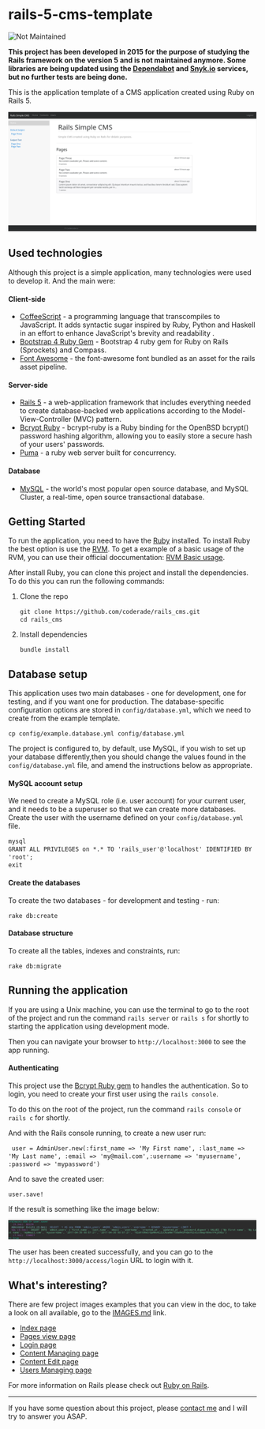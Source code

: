 # rails-5-cms-template

![Not Maintained](https://img.shields.io/badge/Maintenance%20Level-Not%20Maintained-yellow.svg)

**This project has been developed in 2015 for the purpose of studying the Rails framework on the version 5 and is not maintained anymore. Some libraries are being updated using the [Dependabot](https://dependabot.com/) and [Snyk.io](https://snyk.io/) services, but no further tests are being done.**


This is the application template of a CMS application created using Ruby on Rails 5.

![](doc/index.png)

## Used technologies

Although this project is a simple application, many technologies were used to develop it.
And the main were:

#### Client-side

* [CoffeeScript](http://coffeescript.org/) - a programming language that transcompiles to JavaScript. It adds syntactic 
sugar inspired by Ruby, Python and Haskell in an effort to enhance JavaScript's brevity and readability .
* [Bootstrap 4 Ruby Gem](https://v4-alpha.getbootstrap.com/) - Bootstrap 4 ruby gem for Ruby on Rails (Sprockets) 
and Compass.
* [Font Awesome](https://github.com/bokmann/font-awesome-rails) - the font-awesome font bundled as an asset 
for the rails asset pipeline.

#### Server-side
* [Rails 5](http://rubyonrails.org/) - a web-application framework that includes everything needed to create 
database-backed web applications according to the Model-View-Controller (MVC) pattern.                                                 
* [Bcrypt Ruby](https://github.com/codahale/bcrypt-ruby) - bcrypt-ruby is a Ruby binding for the OpenBSD bcrypt() 
password hashing algorithm, allowing you to easily store a secure hash of your users' passwords.
* [Puma](https://github.com/puma/puma) - a ruby web server built for concurrency.   

#### Database
* [MySQL](http://jade-lang.com) - the world's most popular open source database, and MySQL Cluster, a real-time, 
open source transactional database.


## Getting Started

To run the application, you need to have the [Ruby](https://www.ruby-lang.org/en/) installed. To install Ruby the best 
option is use the [RVM](https://github.com/rvm/rvm).
To get a example of a basic usage of the RVM, you can use their official doccumentation:
[RVM Basic usage](https://github.com/rvm/rvm#basic-rvm-usage).

After install Ruby, you can clone this project and install the dependencies. To do this you can run the following 
commands: 

1. Clone the repo

   ```
   git clone https://github.com/coderade/rails_cms.git
   cd rails_cms
   ```

2. Install dependencies

   ```
   bundle install
   ```

## Database setup

This application uses two main databases - one for development, one for testing, and if you want one for production. 
The database-specific configuration options are stored in `config/database.yml`, 
which we need to create from the example template.

```
cp config/example.database.yml config/database.yml
```

The project is configured to, by default, use MySQL, if you wish to set up your database differently,then you should 
change the values found in the `config/database.yml` file, and amend the instructions below as appropriate.

#### MySQL account setup

We need to create a MySQL role (i.e. user account) for your current user, and it needs to be a superuser so that 
we can create more databases. Create the user with the username defined on your `config/database.yml` file.

```
mysql
GRANT ALL PRIVILEGES on *.* TO 'rails_user'@'localhost' IDENTIFIED BY 'root';
exit
```

#### Create the databases

To create the two databases - for development and testing - run:

```
rake db:create
```

#### Database structure

To create all the tables, indexes and constraints, run:

```
rake db:migrate
```

## Running the application

If you are using a Unix machine, you can use the terminal to go to the root of the project and run the 
command `rails server` or `rails s` for shortly to starting the application using development mode.

Then you can navigate your browser to `http://localhost:3000` to see the app running.

#### Authenticating

This project use the [Bcrypt Ruby gem](https://github.com/codahale/bcrypt-ruby) to handles the authentication.
So to login, you need to create your first user using the `rails console`. 

To do this on the root of the project, run the command `rails console` or `rails c` for shortly.

And with the Rails console running, to create a new user run: 

   ```
    user = AdminUser.new(:first_name => 'My First name', :last_name => 'My Last name', :email => 'my@mail.com',:username => 'myusername', :password => 'mypassword')
   ```
And to save the created user:
   
   ```  
   user.save!
   ```

If the result is something like the image below:

![](doc/user_save.png)

The user has been created successfully, and you can go to the `http://localhost:3000/access/login` URL to login with it. 


## What's interesting?

There are few project images examples that you can view in the doc, to take a look on all available, go to the 
[IMAGES.md](doc/IMAGES.md) link.

* [Index page](doc/IMAGES.md#index-page)
* [Pages view page](doc/IMAGES.md#view-content-page)
* [Login page](doc/IMAGES.md#login-page)
* [Content Managing page](doc/IMAGES.md#contents-managing-page)
* [Content Edit page](doc/IMAGES.md#content-edit-page)
* [Users Managing page](doc/IMAGES.md#users-managing-page)


For more information on Rails please check out [Ruby on Rails](http://rubyonrails.org/).

---

If you have some question about this project, please [contact me](http://coderade.io/contact) and I will try to answer 
you ASAP.
